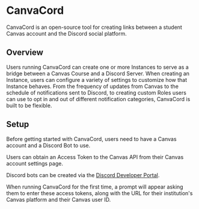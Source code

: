 # CanvaCord

CanvaCord is an open-source tool for creating links between a student Canvas account and the Discord social platform.

## Overview

Users running CanvaCord can create one or more Instances to serve as a bridge between a Canvas Course and a Discord Server. When creating an Instance, users can configure a variety of settings to customize how that Instance behaves. From the frequency of updates from Canvas to the schedule of notifications sent to Discord, to creating custom Roles users can use to opt in and out of different notification categories, CanvaCord is built to be flexible.

## Setup

Before getting started with CanvaCord, users need to have a Canvas account and a Discord Bot to use.

Users can obtain an Access Token to the Canvas API from their Canvas account settings page.

Discord bots can be created via the [Discord Developer Portal](https://discord.com/developers).

When running CanvaCord for the first time, a prompt will appear asking them to enter these access tokens, along with the URL for their institution's Canvas platform and their Canvas user ID.
